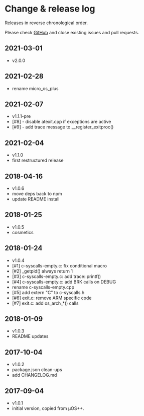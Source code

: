 # Change & release log

Releases in reverse chronological order.

Please check
[GitHub](https://github.com/micro-os-plus/libs-c-xpack/issues/)
and close existing issues and pull requests.

## 2021-03-01

- v2.0.0

## 2021-02-28

- rename micro_os_plus

## 2021-02-07

- v1.1.1-pre
- [#8] - disable atexit.cpp if exceptions are active
- [#9] - add trace message to __register_exitproc()

## 2021-02-04

- v1.1.0
- first restructured release

## 2018-04-16

- v1.0.6
- move deps back to npm
- update README install

## 2018-01-25

- v1.0.5
- cosmetics

## 2018-01-24

- v1.0.4
- [#1] c-syscalls-empty.c: fix conditional macro
- [#2] _getpid() always return 1
- [#3] c-syscalls-empty.c: add trace::printf()
- [#4] c-syscalls-empty.c: add BRK calls on DEBUG
- rename c-syscalls-empty.cpp
- [#5] add extern "C" to c-syscalls.h
- [#6] exit.c: remove ARM specific code
- [#7] exit.c: add os_arch_*() calls

## 2018-01-09

- v1.0.3
- README updates

## 2017-10-04

- v1.0.2
- package.json clean-ups
- add CHANGELOG.md

## 2017-09-04

- v1.0.1
- initial version, copied from µOS++.
